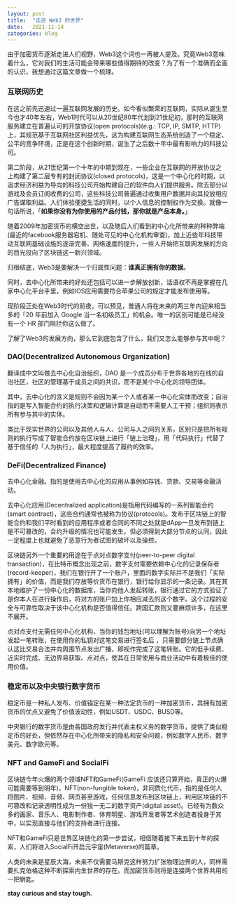```yaml
---
layout: post
title:  "走进 Web3 的世界"
date:   2021-11-14
categories: blog
---
```


由于加密货币逐渐走进人们视野，Web3这个词也一再被人提及。究竟Web3意味着什么，它对我们的生活可能会带来哪些值得期待的改变？为了有一个准确而全面的认识，我想通过这篇文章做一个梳理。

### 互联网历史
在这之前先迅速过一遍互联网发展的历史。如今看似繁荣的互联网，实际从诞生至今也才40年左右，Web1时代可以从20世纪80年代划到21世纪初，那时的互联网服务建立在普遍认可的开放协议(open protocols)(e.g.: TCP, IP, SMTP, HTTP)上，其规范基于互联网社区利益优先，这为构建互联网生态系统创造了一个稳定、公平的竞争环境，正是在这个创新时期，诞生了之后数十年中最有影响力的科技公司。

第二阶段，从21世纪第一个十年的中期到现在，一些企业在互联网的开放协议之上构建了第二层专有的封闭协议(closed protocols)，这是一个中心化的时期，以追求经济利益为导向的科技公司开始构建自己的软件向人们提供服务。除去部分以游戏及会员订阅收费的公司，这些科技公司普遍通过收集用户数据并向其投放相应广告谋取利益。人们体验便捷生活的同时，以个人信息的控制权作为交换。就像一句话所说，「**如果你没有为你使用的产品付钱，那你就是产品本身。**」

随着2009年加密货币的横空出世，以及随后人们看到的中心化所带来的种种弊端(最近的facebook服务器宕机、随处可见的中心化机构审查)，加上近些年科技带动互联网基础设施的逐渐完善、网络速度的提升，一些人开始把互联网发展的方向的目光投向了区块链这一新兴领域。

归根结底，Web3是要解决一个归属性问题：**谁真正拥有你的数据**。

同时，去中心化所带来的好处还包括可以进一步解放创新，话语权不再是掌握在几家中心化平台手里，例如IOS应用需要符合苹果公司的规定才能发布使用等。

现阶段正处在Web3时代的前夜，可以预见，普通人将在未来的两三年内迎来相当多的「20 年前加入 Google 当一名初级员工」的机会。唯一的区别可能是已经没有一个 HR 部门阻拦你这么做了。

了解了Web3的发展方向，那么它到底包含了什么，我们又怎么能够参与其中呢？

### DAO(Decentralized Autonomous Organization)
翻译成中文叫做去中心化自治组织，DAO 是一个成员分布于世界各地的在线的自治社区，社区的管理基于成员之间的共识，而不是某个中心化的领导团体。

其中，去中心化的含义是规则不会因为某一个人或者某一中心化实体而改变；自治指的是写入智能合约的执行决策和逻辑计算是自动而不需要人工干预；组织则表示所有参与其中的实体。

类比于现实世界的公司以及其他人与人、公司与人之间的关系，区别只是把所有规则的执行写成了智能合约放在区块链上进行「链上治理」，用「代码执行」代替了基于信任的「人为执行」，最大程度提高了履约的效率。

### DeFi(Decentralized Finance)
去中心化金融。指的是使用去中心化的应用从事例如存钱、贷款、交易等金融活动。

去中心化应用(Decentralized application)是指用代码编写的一系列智能合约(smart contract)，这些合约通常也被称为协议(protocols)。发布于区块链上的智能合约和我们平时看到的应用程序或者合同的不同之处就是dApp一旦发布到链上是不可篡改的，合约升级的情况也可能发生，但必须得到大部分节点的认同，因此一定程度上也就避免了恶意行为者试图的破坏以及操控。

区块链另外一个重要的用途在于点对点数字支付(peer-to-peer digital transaction)，在比特币概念出现之前，数字支付需要依赖中心化的记录保存者(record-keeper)，我们在银行开了一个账户，里面的数字实际并不是我们「实际拥有」的价值，而是我们存放等价货币在银行，银行给你显示的一条记录。其在其本地维护了一份中心化的数据库，当你向他人发起转账，银行通过它的方式验证了是你本人在进行操作后，将对方的账户加上你相应减去的这个数字。这个过程的安全与可靠性取决于该中心化机构是否值得信任。跨国汇款则又要麻烦许多，在这里不展开。

点对点支付无需任何中心化机构，当你的钱包地址(可以理解为账号)向另一个地址发起一笔转账，在使用你的私钥对这笔交易进行签名后 ，只需要部分链上节点确认这比交易合法并向周围节点发出广播，即视作完成了这笔转账。它的低手续费、近实时完成、无边界易获取、点对点，使其在日常使用与商业活动中有着极佳的使用价值。

### 稳定币以及中央银行数字货币
稳定币是一种私人发布、价值锚定在某一种法定货币的一种加密货币，其拥有加密货币的优点又避免了价值波动性，例如USDT、USDC、BUSD等。

中央银行的数字货币是由各国政府发行并代表主权义务的数字货币，提供了类似稳定币的好处，但依然存在中心化所带来的隐私和安全问题，例如数字人民币、数字美元、数字欧元等。

### NFT and GameFi and SocialFi
区块链今年火爆的两个领域NFT和GameFi(GameFi 应该还只算开始，真正的火爆可能需要等到明年)，NFT(non-fungible token)，非同质化代币，指的是任何人将图片、视频、音频、网页甚至游戏，任何信息发布到区块链上，利用区块链的不可篡改和记录透明性成为一份独一无二的数字资产(digital asset)。已经有为数众多的画家、音乐人、电影制作者、体育明星、游戏开发者等艺术创造者投身于其中，以实现直接与他们的支持者进行连接。

NFT和GameFi只是世界区块链化的第一步尝试，相信随着接下来五到十年的探索，人们将进入SocialFi开启元宇宙(Metaverse)的篇章。

人类的未来是星辰大海，未来不仅需要马斯克这样努力扩张物理边界的人，同样需要扎克伯格这种不断探索内生世界的存在。而加密货币则将是连接两个世界共用的一把钥匙。

**stay curious and stay tough.**